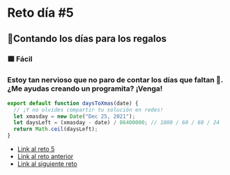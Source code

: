 # Reto día #5

## 🎄Contando los días para los regalos

### 🟩 Fácil

### Estoy tan nervioso que no paro de contar los días que faltan 🤣. ¿Me ayudas creando un programita? ¡Venga!

```js
export default function daysToXmas(date) {
  // ¡Y no olvides compartir tu solución en redes!
  let xmasday = new Date("Dec 25, 2021");
  let daysLeft = (xmasday - date) / 86400000; // 1000 / 60 / 60 / 24
  return Math.ceil(daysLeft);
}
```

- [Link al reto 5](https://adventjs.dev/challenges/05)
- [Link al reto anterior](./reto4.md)
- [Link al siguiente reto](./reto6.md)
